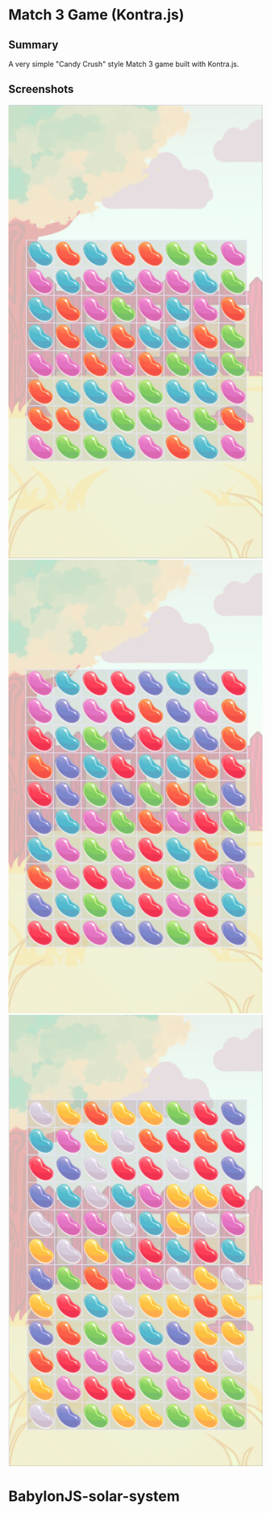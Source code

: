 # Match 3 Game (Kontra.js)

## Summary
A very simple "Candy Crush" style Match 3 game built with Kontra.js. 

## Screenshots
!['1 - Easy'](https://github.com/JNasato/kontra-match-3/blob/master/docs/1-easy-difficulty.png?raw=true)
!['2 - Medium'](https://github.com/JNasato/kontra-match-3/blob/master/docs/2-medium-difficulty.png?raw=true)
!['3 - Hard'](https://github.com/JNasato/kontra-match-3/blob/master/docs/3-hard-difficulty.png?raw=true)
# BabylonJS-solar-system
